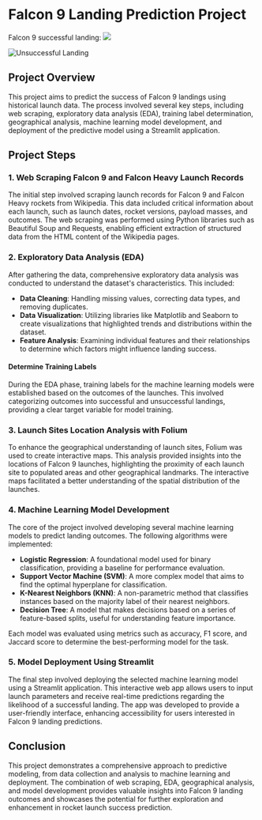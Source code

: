 # Falcon 9 Landing Prediction Project

Falcon 9 successful landing:
![](https://cf-courses-data.s3.us.cloud-object-storage.appdomain.cloud/IBMDeveloperSkillsNetwork-DS0701EN-SkillsNetwork/api/Images/landing_1.gif)


![Unsuccessful Landing](https://cf-courses-data.s3.us.cloud-object-storage.appdomain.cloud/IBMDeveloperSkillsNetwork-DS0701EN-SkillsNetwork/api/Images/crash.gif)

## Project Overview

This project aims to predict the success of Falcon 9 landings using historical launch data. The process involved several key steps, including web scraping, exploratory data analysis (EDA), training label determination, geographical analysis, machine learning model development, and deployment of the predictive model using a Streamlit application.

## Project Steps

### 1. Web Scraping Falcon 9 and Falcon Heavy Launch Records

The initial step involved scraping launch records for Falcon 9 and Falcon Heavy rockets from Wikipedia. This data included critical information about each launch, such as launch dates, rocket versions, payload masses, and outcomes. The web scraping was performed using Python libraries such as Beautiful Soup and Requests, enabling efficient extraction of structured data from the HTML content of the Wikipedia pages.

### 2. Exploratory Data Analysis (EDA)

After gathering the data, comprehensive exploratory data analysis was conducted to understand the dataset's characteristics. This included:

- **Data Cleaning**: Handling missing values, correcting data types, and removing duplicates.
- **Data Visualization**: Utilizing libraries like Matplotlib and Seaborn to create visualizations that highlighted trends and distributions within the dataset.
- **Feature Analysis**: Examining individual features and their relationships to determine which factors might influence landing success.

#### Determine Training Labels

During the EDA phase, training labels for the machine learning models were established based on the outcomes of the launches. This involved categorizing outcomes into successful and unsuccessful landings, providing a clear target variable for model training.

### 3. Launch Sites Location Analysis with Folium

To enhance the geographical understanding of launch sites, Folium was used to create interactive maps. This analysis provided insights into the locations of Falcon 9 launches, highlighting the proximity of each launch site to populated areas and other geographical landmarks. The interactive maps facilitated a better understanding of the spatial distribution of the launches.

### 4. Machine Learning Model Development

The core of the project involved developing several machine learning models to predict landing outcomes. The following algorithms were implemented:

- **Logistic Regression**: A foundational model used for binary classification, providing a baseline for performance evaluation.
- **Support Vector Machine (SVM)**: A more complex model that aims to find the optimal hyperplane for classification.
- **K-Nearest Neighbors (KNN)**: A non-parametric method that classifies instances based on the majority label of their nearest neighbors.
- **Decision Tree**: A model that makes decisions based on a series of feature-based splits, useful for understanding feature importance.

Each model was evaluated using metrics such as accuracy, F1 score, and Jaccard score to determine the best-performing model for the task.

### 5. Model Deployment Using Streamlit

The final step involved deploying the selected machine learning model using a Streamlit application. This interactive web app allows users to input launch parameters and receive real-time predictions regarding the likelihood of a successful landing. The app was developed to provide a user-friendly interface, enhancing accessibility for users interested in Falcon 9 landing predictions.

## Conclusion

This project demonstrates a comprehensive approach to predictive modeling, from data collection and analysis to machine learning and deployment. The combination of web scraping, EDA, geographical analysis, and model development provides valuable insights into Falcon 9 landing outcomes and showcases the potential for further exploration and enhancement in rocket launch success prediction.
